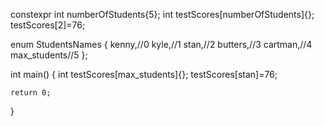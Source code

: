 constexpr int numberOfStudents{5};
int testScores[numberOfStudents]{};
testScores[2]=76;

enum StudentsNames
{
    kenny,//0
    kyle,//1
    stan,//2
    butters,//3
    cartman,//4
    max_students//5
};

int main()
{
    int testScores[max_students]{};
    testScores[stan]=76;

    return 0;
}
